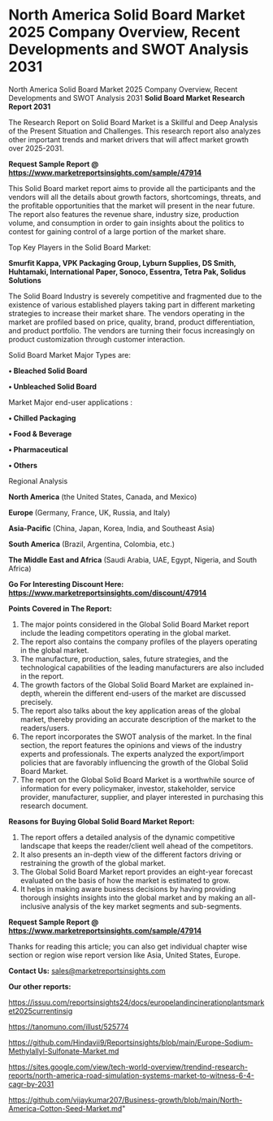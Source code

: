# North America Solid Board Market 2025 Company Overview, Recent Developments and SWOT Analysis 2031
North America Solid Board Market 2025 Company Overview, Recent Developments and SWOT Analysis 2031
<strong>Solid Board Market Research Report 2031</strong>

The Research Report on Solid Board Market is a Skillful and Deep Analysis of the Present Situation and Challenges. This research report also analyzes other important trends and market drivers that will affect market growth over 2025-2031.

<strong>Request Sample Report @ <a href=https://www.marketreportsinsights.com/sample/47914>https://www.marketreportsinsights.com/sample/47914</a></strong>

This Solid Board market report aims to provide all the participants and the vendors will all the details about growth factors, shortcomings, threats, and the profitable opportunities that the market will present in the near future. The report also features the revenue share, industry size, production volume, and consumption in order to gain insights about the politics to contest for gaining control of a large portion of the market share.

Top Key Players in the Solid Board Market:

<strong>Smurfit Kappa, VPK Packaging Group, Lyburn Supplies, DS Smith, Huhtamaki, International Paper, Sonoco, Essentra, Tetra Pak, Solidus Solutions</strong>

The Solid Board Industry is severely competitive and fragmented due to the existence of various established players taking part in different marketing strategies to increase their market share. The vendors operating in the market are profiled based on price, quality, brand, product differentiation, and product portfolio. The vendors are turning their focus increasingly on product customization through customer interaction.

Solid Board Market Major Types are:

<strong>•  Bleached Solid Board

•  Unbleached Solid Board</strong>

Market Major end-user applications :

<strong>•  Chilled Packaging

•  Food & Beverage

•  Pharmaceutical

•  Others</strong>

Regional Analysis

</u><strong><b>North America</b></strong> (the United States, Canada, and Mexico)

<strong><b>Europe </b></strong>(Germany, France, UK, Russia, and Italy)

<strong><b>Asia-Pacific</b></strong> (China, Japan, Korea, India, and Southeast Asia)

<strong><b>South America</b></strong> (Brazil, Argentina, Colombia, etc.)

<strong><b>The Middle East and Africa</b></strong> (Saudi Arabia, UAE, Egypt, Nigeria, and South Africa)

<strong>Go For Interesting Discount Here: <a href=https://www.marketreportsinsights.com/discount/47914>https://www.marketreportsinsights.com/discount/47914</a></strong>

<strong>Points Covered in The Report:</strong>
<ol>
  <li>The major points considered in the Global Solid Board Market report include the leading competitors operating in the global market.</li>
  <li>The report also contains the company profiles of the players operating in the global market.</li>
  <li>The manufacture, production, sales, future strategies, and the technological capabilities of the leading manufacturers are also included in the report.</li>
  <li>The growth factors of the Global Solid Board Market are explained in-depth, wherein the different end-users of the market are discussed precisely.</li>
  <li>The report also talks about the key application areas of the global market, thereby providing an accurate description of the market to the readers/users.</li>
  <li>The report incorporates the SWOT analysis of the market. In the final section, the report features the opinions and views of the industry experts and professionals. The experts analyzed the export/import policies that are favorably influencing the growth of the Global Solid Board Market.</li>
  <li>The report on the Global Solid Board Market is a worthwhile source of information for every policymaker, investor, stakeholder, service provider, manufacturer, supplier, and player interested in purchasing this research document.</li>
</ol>
<strong>Reasons for Buying Global Solid Board Market Report:</strong>

<ol>
  <li>The report offers a detailed analysis of the dynamic competitive landscape that keeps the reader/client well ahead of the competitors.</li>
  <li>It also presents an in-depth view of the different factors driving or restraining the growth of the global market.</li>
  <li>The Global Solid Board Market report provides an eight-year forecast evaluated on the basis of how the market is estimated to grow.</li>
  <li>It helps in making aware business decisions by having providing thorough insights insights into the global market and by making an all-inclusive analysis of the key market segments and sub-segments.</li>
</ol>
<strong>Request Sample Report @ <a href=https://www.marketreportsinsights.com/sample/47914>https://www.marketreportsinsights.com/sample/47914</a></strong>


Thanks for reading this article; you can also get individual chapter wise section or region wise report version like Asia, United States, Europe.

<strong>Contact Us:</strong>
sales@marketreportsinsights.com

<strong>Our other reports:</strong>

<a href=https://issuu.com/reportsinsights24/docs/europelandincinerationplantsmarket2025currentinsig>https://issuu.com/reportsinsights24/docs/europelandincinerationplantsmarket2025currentinsig</a>

<a href=https://tanomuno.com/illust/525774>https://tanomuno.com/illust/525774</a>

<a href=https://github.com/Hindavii9/Reportsinsights/blob/main/Europe-Sodium-Methylallyl-Sulfonate-Market.md>https://github.com/Hindavii9/Reportsinsights/blob/main/Europe-Sodium-Methylallyl-Sulfonate-Market.md</a>

<a href=https://sites.google.com/view/tech-world-overview/trendind-research-reports/north-america-road-simulation-systems-market-to-witness-6-4-cagr-by-2031>https://sites.google.com/view/tech-world-overview/trendind-research-reports/north-america-road-simulation-systems-market-to-witness-6-4-cagr-by-2031</a>

<a href=https://github.com/vijaykumar207/Business-growth/blob/main/North-America-Cotton-Seed-Market.md>https://github.com/vijaykumar207/Business-growth/blob/main/North-America-Cotton-Seed-Market.md</a>"
